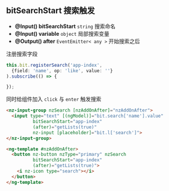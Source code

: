## bitSearchStart 搜索触发

- **@Input() bitSearchStart** `string` 搜索命名
- **@Input() variable** `object` 局部搜索变量
- **@Output() after** `EventEmitter< any >` 开始搜索之后

注册搜索字段

```typescript
this.bit.registerSearch('app-index', 
  {field: 'name', op: 'like', value: ''}
).subscribe(() => {

});
```

同时给组件加入 `click` 与 `enter` 触发搜索

```html
<nz-input-group nzSearch [nzAddOnAfter]="nzAddOnAfter">
  <input type="text" [(ngModel)]="bit.search['name'].value"
          bitSearchStart="app-index"
          (after)="getLists(true)"
          nz-input [placeholder]="bit.l['search']">
</nz-input-group>

<ng-template #nzAddOnAfter>
  <button nz-button nzType="primary" nzSearch
          bitSearchStart="app-index"
          (after)="getLists(true)">
    <i nz-icon type="search"></i>
  </button>
</ng-template>
```